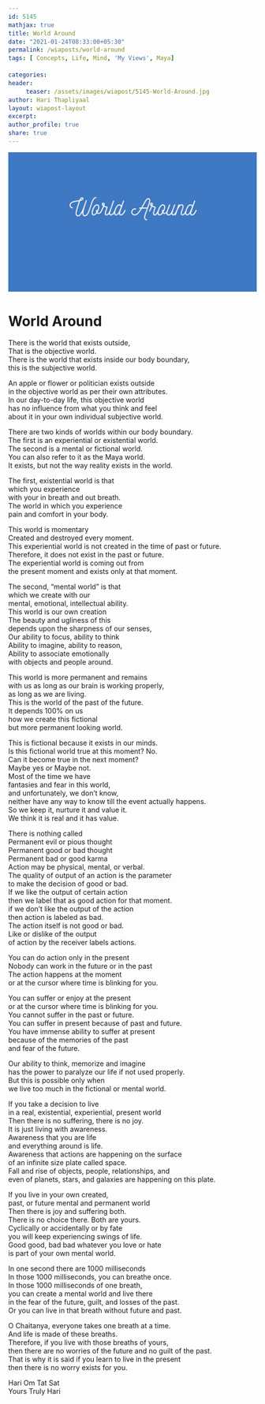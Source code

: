 ```yaml
--- 
id: 5145
mathjax: true  
title: World Around
date: "2021-01-24T08:33:00+05:30"
permalink: /wiaposts/world-around
tags: [ Concepts, Life, Mind, 'My Views', Maya]    

categories: 
header:
     teaser: /assets/images/wiapost/5145-World-Around.jpg
author: Hari Thapliyaal 
layout: wiapost-layout 
excerpt:  
author_profile: true 
share: true 
---
```


![World Around](/assets/images/wiapost/5145-World-Around.jpg)     
   
# World Around    
    
There is the world that exists outside,     
That is the objective world.     
There is the world that exists inside our body boundary,     
this is the subjective world.    
    
An apple or flower or politician exists outside     
in the objective world as per their own attributes.     
In our day-to-day life, this objective world     
has no influence from what you think and feel     
about it in your own individual subjective world.    
    
There are two kinds of worlds within our body boundary.     
The first is an experiential or existential world.     
The second is a mental or fictional world.     
You can also refer to it as the Maya world.     
It exists, but not the way reality exists in the world.    
    
The first, existential world is that     
which you experience     
with your in breath and out breath.     
The world in which you experience     
pain and comfort in your body.    
    
This world is momentary     
Created and destroyed every moment.     
This experiential world is not created in the time of past or future.     
Therefore, it does not exist in the past or future.     
The experiential world is coming out from     
the present moment and exists only at that moment.    
    
The second, “mental world” is that     
which we create with our     
mental, emotional, intellectual ability.     
This world is our own creation     
The beauty and ugliness of this     
depends upon the sharpness of our senses,     
Our ability to focus, ability to think     
Ability to imagine, ability to reason,     
Ability to associate emotionally     
with objects and people around.    
    
This world is more permanent and remains     
with us as long as our brain is working properly,     
as long as we are living.     
This is the world of the past of the future.     
It depends 100% on us     
how we create this fictional     
but more permanent looking world.    
    
This is fictional because it exists in our minds.     
Is this fictional world true at this moment? No.     
Can it become true in the next moment?     
Maybe yes or Maybe not.     
Most of the time we have     
fantasies and fear in this world,     
and unfortunately, we don’t know,     
neither have any way to know till the event actually happens.     
So we keep it, nurture it and value it.     
We think it is real and it has value.    
    
There is nothing called     
Permanent evil or pious thought     
Permanent good or bad thought     
Permanent bad or good karma     
Action may be physical, mental, or verbal.     
The quality of output of an action is the parameter     
to make the decision of good or bad.     
If we like the output of certain action     
then we label that as good action for that moment.     
if we don’t like the output of the action     
then action is labeled as bad.     
The action itself is not good or bad.     
Like or dislike of the output     
of action by the receiver labels actions.    
    
You can do action only in the present     
Nobody can work in the future or in the past     
The action happens at the moment     
or at the cursor where time is blinking for you.    
    
You can suffer or enjoy at the present     
or at the cursor where time is blinking for you.     
You cannot suffer in the past or future.     
You can suffer in present because of past and future.     
You have immense ability to suffer at present     
because of the memories of the past     
and fear of the future.    
    
Our ability to think, memorize and imagine     
has the power to paralyze our life if not used properly.     
But this is possible only when     
we live too much in the fictional or mental world.    
    
If you take a decision to live     
in a real, existential, experiential, present world     
Then there is no suffering, there is no joy.     
It is just living with awareness.     
Awareness that you are life     
and everything around is life.     
Awareness that actions are happening on the surface     
of an infinite size plate called space.     
Fall and rise of objects, people, relationships, and     
even of planets, stars, and galaxies are happening on this plate.    
    
If you live in your own created,     
past, or future mental and permanent world     
Then there is joy and suffering both.     
There is no choice there. Both are yours.     
Cyclically or accidentally or by fate     
you will keep experiencing swings of life.     
Good good, bad bad whatever you love or hate     
is part of your own mental world.    
    
In one second there are 1000 milliseconds     
In those 1000 milliseconds, you can breathe once.     
In those 1000 milliseconds of one breath,     
you can create a mental world and live there     
in the fear of the future, guilt, and losses of the past.     
Or you can live in that breath without future and past.    
    
O Chaitanya, everyone takes one breath at a time.     
And life is made of these breaths.     
Therefore, if you live with those breaths of yours,     
then there are no worries of the future and no guilt of the past.     
That is why it is said if you learn to live in the present     
then there is no worry exists for you.    
    
Hari Om Tat Sat     
Yours Truly Hari    
